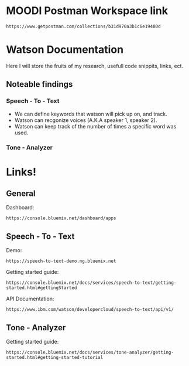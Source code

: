 # MOODI Postman Workspace link
```
https://www.getpostman.com/collections/b31d970a3b1c6e19480d
```

# Watson Documentation

Here I will store the fruits of my research, usefull code snippits, links, ect.

## Noteable findings
### Speech - To - Text
* We can define keywords that watson will pick up on, and track. 
* Watson can recgonize voices (A.K.A speaker 1, speaker 2).
* Watson can keep track of the number of times a specific word was used. 

### Tone - Analyzer







# Links!
## General
Dashboard:
```
https://console.bluemix.net/dashboard/apps
```

## Speech - To - Text
Demo:
```
https://speech-to-text-demo.ng.bluemix.net
```

Getting started guide:
```
https://console.bluemix.net/docs/services/speech-to-text/getting-started.html#gettingStarted
```

API Documentation:
```
https://www.ibm.com/watson/developercloud/speech-to-text/api/v1/
```

## Tone - Analyzer
Getting started guide:
```
https://console.bluemix.net/docs/services/tone-analyzer/getting-started.html#getting-started-tutorial
```

